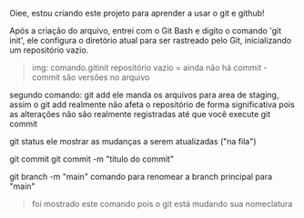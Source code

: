 Oiee, estou criando este projeto para aprender a usar o git e github! 

Após a criação do arquivo, entrei com o Git Bash e digito o comando 'git init', ele configura o diretório atual para ser rastreado pelo Git, inicializando um repositório vazio.

 > img: comando.gitinit
    repositório vazio = ainda não há commit
    - commit são versões no arquivo

segundo comando: git add
ele manda os arquivos para area de staging, assim o git add realmente não afeta o repositório de forma significativa pois as alterações não são realmente registradas até que você execute git commit

git status
ele mostrar as mudanças a serem atualizadas ("na fila")

git commit 
 git commit -m "titulo do commit"

git branch -m "main"
 comando para renomear a branch principal para "main"
 > foi mostrado este comando pois o git está mudando sua nomeclatura


